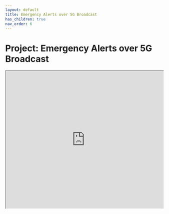 ```yaml
---
layout: default
title: Emergency Alerts over 5G Broadcast
has_children: true
nav_order: 6
---
```


# Project: Emergency Alerts over 5G Broadcast
<iframe width="100%" height="440" src="https://drive.google.com/file/d/1XzvNDadtrwxrCoLIpuQQntv6JzOVMn2_/preview"></iframe>
